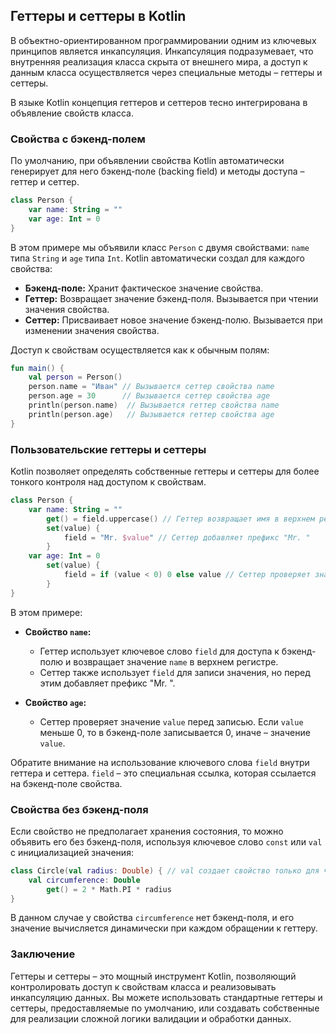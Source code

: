 ## Геттеры и сеттеры в Kotlin

В объектно-ориентированном программировании одним из ключевых принципов является инкапсуляция. Инкапсуляция подразумевает, что внутренняя реализация класса скрыта от внешнего мира, а доступ к данным класса осуществляется через специальные методы – геттеры и сеттеры.

В языке Kotlin концепция геттеров и сеттеров тесно интегрирована в объявление свойств класса.  

### Свойства с бэкенд-полем

По умолчанию, при объявлении свойства Kotlin автоматически генерирует для него бэкенд-поле (backing field) и методы доступа – геттер и сеттер. 

```kotlin
class Person {
    var name: String = "" 
    var age: Int = 0 
}
```

В этом примере мы объявили класс `Person` с двумя свойствами: `name` типа `String` и `age` типа `Int`.  Kotlin автоматически создал для каждого свойства:

* **Бэкенд-поле:** Хранит фактическое значение свойства.
* **Геттер:** Возвращает значение бэкенд-поля. Вызывается при чтении значения свойства.
* **Сеттер:** Присваивает новое значение бэкенд-полю. Вызывается при изменении значения свойства.

Доступ к свойствам осуществляется как к обычным полям:

```kotlin
fun main() {
    val person = Person()
    person.name = "Иван" // Вызывается сеттер свойства name
    person.age = 30      // Вызывается сеттер свойства age
    println(person.name)  // Вызывается геттер свойства name
    println(person.age)   // Вызывается геттер свойства age
}
```

### Пользовательские геттеры и сеттеры

Kotlin позволяет определять собственные геттеры и сеттеры для более тонкого контроля над доступом к свойствам. 

```kotlin
class Person {
    var name: String = ""
        get() = field.uppercase() // Геттер возвращает имя в верхнем регистре
        set(value) {
            field = "Mr. $value" // Сеттер добавляет префикс "Mr. "
        }
    var age: Int = 0 
        set(value) {
            field = if (value < 0) 0 else value // Сеттер проверяет значение на корректность
        }
}
```

В этом примере:

* **Свойство `name`:** 
    * Геттер использует ключевое слово `field` для доступа к бэкенд-полю и возвращает значение `name` в верхнем регистре. 
    * Сеттер также использует `field` для записи значения, но перед этим добавляет префикс "Mr. ".

* **Свойство `age`:**
    * Сеттер проверяет значение `value` перед записью. Если `value` меньше 0, то в бэкенд-поле записывается 0, иначе – значение `value`. 

Обратите внимание на использование ключевого слова `field` внутри геттера и сеттера. `field` – это специальная ссылка, которая ссылается на бэкенд-поле свойства. 

### Свойства без бэкенд-поля

Если свойство не предполагает хранения состояния, то можно объявить его без бэкенд-поля, используя ключевое слово `const` или `val`  с инициализацией значения:

```kotlin
class Circle(val radius: Double) { // val создает свойство только для чтения
    val circumference: Double 
        get() = 2 * Math.PI * radius
}
```

В данном случае у свойства `circumference` нет бэкенд-поля, и его значение вычисляется динамически при каждом обращении к геттеру.

### Заключение

Геттеры и сеттеры – это мощный инструмент Kotlin, позволяющий контролировать доступ к свойствам класса и реализовывать инкапсуляцию данных. Вы можете использовать стандартные геттеры и сеттеры, предоставляемые по умолчанию, или создавать собственные для реализации сложной логики валидации и обработки данных.
